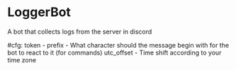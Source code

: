 # LoggerBot
A bot that collects logs from the server in discord

#cfg:
token - 
prefix - What character should the message begin with for the bot to react to it (for commands)
utc_offset - Time shift according to your time zone
